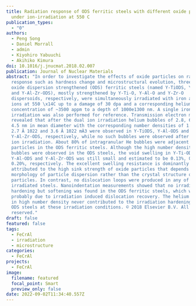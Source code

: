 ```yaml
---
title: Radiation response of ODS ferritic steels with different oxide particles
  under ion-irradiation at 550 C
publication_types:
  - "0"
authors:
  - Peng Song
  - Daniel Morrall
  - admin
  - Kiyohiro Yabuuchi
  - Akihiko Kimura
doi: 10.1016/j.jnucmat.2018.02.007
publication: Journal of Nuclear Materials
abstract: "In order to investigate the effects of oxide particles on radiation
  response such as hardness change and microstructural evolution, three types of
  oxide dispersion strengthened (ODS) ferritic steels (named Y-TiODS, Y-Al-ODS
  and Y-Al-Zr-ODS), mostly strengthened by Y-Ti-O, Y-Al-O and Y-Zr-O
  dispersoids, respectively, were simultaneously irradiated with iron and helium
  ions at 550 \x14C up to a damage of 30 dpa and a corresponding helium (He)
  concentration of ~3500 appm to a depth of 1000e1300 nm. A single iron ion beam
  irradiation was also performed for reference. Transmission electron microscopy
  revealed that after the dual ion irradiation helium bubbles of 2.8, 6.6 and
  4.5 nm in mean diameter with the corresponding number densities of 1.1 Â 1023,
  2.7 Â 1022 and 3.6 Â 1022 mÀ3 were observed in Y-TiODS, Y-Al-ODS and
  Y-Al-Zr-ODS, respectively, while no such bubbles were observed after single
  ion irradiation. About 80% of intragranular He bubbles were adjacent to oxide
  particles in the ODS ferritic steels. Although the high number density He
  bubbles were observed in the ODS steels, the void swelling in Y-Ti-ODS,
  Y-Al-ODS and Y-Al-Zr-ODS was still small and estimated to be 0.13%, 0.53% and
  0.20%, respectively. The excellent swelling resistance is dominantly
  attributed to the high sink strength of oxide particles that depends on the
  morphology of particle dispersion rather than the crystal structure of the
  particles. In contrast, no dislocation loops were produced in any of the
  irradiated steels. Nanoindentation measurements showed that no irradiation
  hardening but softening was found in the ODS ferritic steels, which was
  probably due to irradiation induced dislocation recovery. The helium bubbles
  in high number density never contributed to the irradiation hardening of the
  ODS steels at these irradiation conditions. © 2018 Elsevier B.V. All rights
  reserved."
draft: false
featured: false
tags:
  - FeCrAl
  - irradiation
  - microstructure
categories:
  - FeCrAl
projects:
  - FeCrAl
image:
  filename: featured
  focal_point: Smart
  preview_only: false
date: 2022-09-02T11:34:40.557Z
---
```

